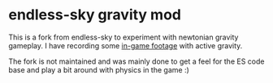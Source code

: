 # endless-sky gravity mod

This is a fork from endless-sky to experiment with newtonian gravity gameplay. I have recording some [in-game footage](https://www.youtube.com/playlist?list=PL6y1lhPS7VxGBoYPHP93PyfDxroHOoiBU) with active gravity.

The fork is not maintained and was mainly done to get a feel for the ES code base and play a bit around with physics in the game :)
